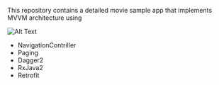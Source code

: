 This repository contains a detailed movie sample app that implements MVVM architecture using 

![Alt Text](https://media.giphy.com/media/3o752cqASFCSgpsNW0/giphy.gif)

 
 - NavigationContriller
 - Paging
 - Dagger2
 - RxJava2
 - Retrofit
   
      
      
       
 
